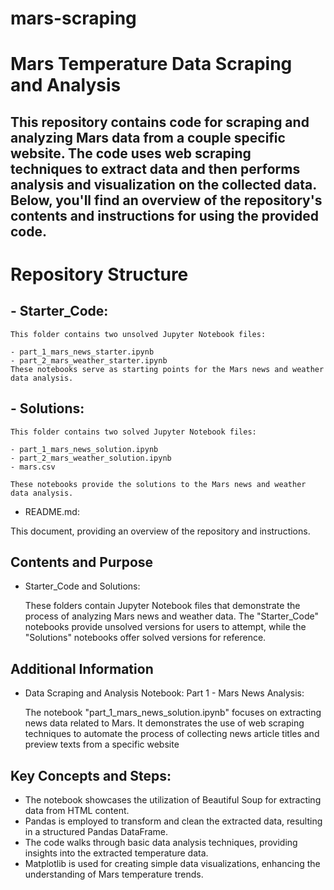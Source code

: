 # mars-scraping

# Mars Temperature Data Scraping and Analysis

## This repository contains code for scraping and analyzing Mars  data from a couple specific website. The code uses web scraping techniques to extract data and then performs analysis and visualization on the collected data. Below, you'll find an overview of the repository's contents and instructions for using the provided code.


# Repository Structure

##  - Starter_Code:
   
    This folder contains two unsolved Jupyter Notebook files:
   
    - part_1_mars_news_starter.ipynb
    - part_2_mars_weather_starter.ipynb
    These notebooks serve as starting points for the Mars news and weather data analysis.


## - Solutions:
    
    This folder contains two solved Jupyter Notebook files:
   
    - part_1_mars_news_solution.ipynb
    - part_2_mars_weather_solution.ipynb
    - mars.csv
    
    These notebooks provide the solutions to the Mars news and weather data analysis.

  
  - README.md:
  
  This document, providing an overview of the repository and instructions.


## Contents and Purpose
 
  - Starter_Code and Solutions:
    
    These folders contain Jupyter Notebook files that demonstrate the process of analyzing Mars news and weather data. The "Starter_Code" notebooks provide unsolved versions for users to attempt, while the "Solutions" notebooks offer solved versions for reference.


## Additional Information
  
  - Data Scraping and Analysis Notebook:
    Part 1 - Mars News Analysis:
    
    The notebook "part_1_mars_news_solution.ipynb" focuses on extracting news data related to Mars. It demonstrates the use of web scraping techniques to automate the process of collecting news article titles and preview texts from a specific website


## Key Concepts and Steps:

  - The notebook showcases the utilization of Beautiful Soup for extracting data from HTML content.
  - Pandas is employed to transform and clean the extracted data, resulting in a structured Pandas DataFrame.
  - The code walks through basic data analysis techniques, providing insights into the extracted temperature data.
  - Matplotlib is used for creating simple data visualizations, enhancing the understanding of Mars temperature trends.

